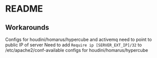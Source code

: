 # README

## Workarounds
Configs for houdini/homarus/hypercube and activemq need to point to public IP of server
Need to add `Require ip [SERVER_EXT_IP]/32` to /etc/apache2/conf-available configs for houdini/homarus/hypercube
